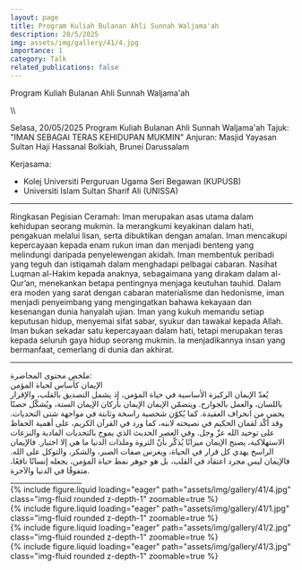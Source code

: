 ```yaml
---
layout: page
title: Program Kuliah Bulanan Ahli Sunnah Waljama'ah
description: 20/5/2025
img: assets/img/gallery/41/4.jpg
importance: 1
category: Talk
related_publications: false
---
```

<p class="distill-post-title">Program Kuliah Bulanan Ahli Sunnah Waljama'ah</p>\\

Selasa, 20/05/2025
Program Kuliah Bulanan Ahli Sunnah Waljama'ah
Tajuk: "IMAN SEBAGAI TERAS KEHIDUPAN MUKMIN"
Anjuran: Masjid Yayasan Sultan Haji Hassanal Bolkiah, Brunei Darussalam

Kerjasama:
- Kolej Universiti Perguruan Ugama Seri Begawan (KUPUSB)
- Universiti Islam Sultan Sharif Ali (UNISSA)
_________________

Ringkasan Pegisian Ceramah:
Iman merupakan asas utama dalam kehidupan seorang mukmin. Ia merangkumi keyakinan dalam hati, pengakuan melalui lisan, serta dibuktikan dengan amalan. Iman mencakupi kepercayaan kepada enam rukun iman dan menjadi benteng yang melindungi daripada penyelewengan akidah. Iman membentuk peribadi yang teguh dan istiqamah dalam menghadapi pelbagai cabaran. Nasihat Luqman al-Hakim kepada anaknya, sebagaimana yang dirakam dalam al-Qur’an, menekankan betapa pentingnya menjaga keutuhan tauhid. Dalam era moden yang sarat dengan cabaran materialisme dan hedonisme, iman menjadi penyeimbang yang mengingatkan bahawa kekayaan dan kesenangan dunia hanyalah ujian. Iman yang kukuh memandu setiap keputusan hidup, menyemai sifat sabar, syukur dan tawakal kepada Allah. Iman bukan sekadar satu kepercayaan dalam hati, tetapi merupakan teras kepada seluruh gaya hidup seorang mukmin. Ia menjadikannya insan yang bermanfaat, cemerlang di dunia dan akhirat.

____________________
<div class="rtl">
ملخص محتوى المحاضرة:
<br>
الإيمان كأساس لحياة المؤمن
<br>
يُعدّ الإيمان الركيزة الأساسية في حياة المؤمن، إذ يشمل التصديق بالقلب، والإقرار باللسان، والعمل بالجوارح. ويتضمّن الإيمان الإيمان بأركان الإيمان الستة، ويُشكّل حصنًا يحمي من انحراف العقيدة. كما يُكوّن شخصية راسخة وثابتة في مواجهة شتى التحديات. وقد أكّد لقمان الحكيم في نصيحته لابنه، كما ورد في القرآن الكريم، على أهمية الحفاظ على توحيد الله عزّ وجل. وفي العصر الحديث الذي يموج بالتحديات المادية والنزعات الاستهلاكية، يصبح الإيمان ميزانًا يُذكّر بأنّ الثروة وملذات الدنيا ما هي إلا اختبار. فالإيمان الراسخ يهدي كل قرار في الحياة، ويغرس صفات الصبر، والشكر، والتوكل على الله. فالإيمان ليس مجرد اعتقاد في القلب، بل هو جوهر نمط حياة المؤمن، يجعله إنسانًا نافعًا، متفوقًا في الدنيا والآخرة.
<br>
</div>
____________________
<div class="row mt-3">
    <div class="col-sm mt-3 mt-md-0">
        {% include figure.liquid loading="eager" path="assets/img/gallery/41/4.jpg" class="img-fluid rounded z-depth-1" zoomable=true %}
    </div>
    <div class="col-sm mt-3 mt-md-0">
        {% include figure.liquid loading="eager" path="assets/img/gallery/41/1.jpg" class="img-fluid rounded z-depth-1" zoomable=true %}
    </div>
</div>
<div class="row mt-3">
    <div class="col-sm mt-3 mt-md-0">
        {% include figure.liquid loading="eager" path="assets/img/gallery/41/2.jpg" class="img-fluid rounded z-depth-1" zoomable=true %}
    </div>
    <div class="col-sm mt-3 mt-md-0">
        {% include figure.liquid loading="eager" path="assets/img/gallery/41/3.jpg" class="img-fluid rounded z-depth-1" zoomable=true %}
    </div>
</div>